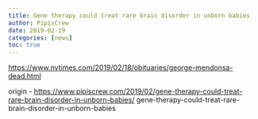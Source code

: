 ```yaml
---
title: Gene therapy could treat rare brain disorder in unborn babies
author: PipisCrew
date: 2019-02-19
categories: [news]
toc: true
---
```


https://www.nytimes.com/2019/02/18/obituaries/george-mendonsa-dead.html

origin - https://www.pipiscrew.com/2019/02/gene-therapy-could-treat-rare-brain-disorder-in-unborn-babies/ gene-therapy-could-treat-rare-brain-disorder-in-unborn-babies